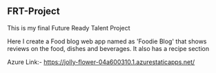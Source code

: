 ## FRT-Project
This is my final Future Ready Talent Project

Here I create a Food blog web app named as 'Foodie Blog' that shows reviews on the food, dishes and beverages. It also has a recipe section

Azure Link:- https://jolly-flower-04a600310.1.azurestaticapps.net/
